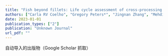 ```yaml
---
title: "Fish beyond fillets: Life cycle assessment of cross-processing herring and lingonberry co-products into a food product"
authors: ["Carla RV Coelho", "Gregory Peters*", "Jingnan Zhang", "Mehdi Abdollahi", "Ingrid Undeland"]
date: 2023-01-01
publication_types: ["2"]
publication: "Unknown Journal"
url_pdf: ""
---
```


自动导入的出版物（Google Scholar 抓取）
